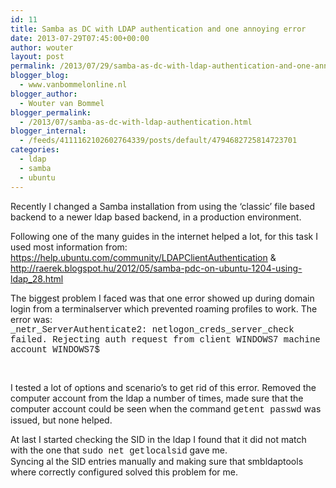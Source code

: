 ```yaml
---
id: 11
title: Samba as DC with LDAP authentication and one annoying error
date: 2013-07-29T07:45:00+00:00
author: wouter
layout: post
permalink: /2013/07/29/samba-as-dc-with-ldap-authentication-and-one-annoying-error/
blogger_blog:
  - www.vanbommelonline.nl
blogger_author:
  - Wouter van Bommel
blogger_permalink:
  - /2013/07/samba-as-dc-with-ldap-authentication.html
blogger_internal:
  - /feeds/4111162102602764339/posts/default/4794682725814723701
categories:
  - ldap
  - samba
  - ubuntu
---
```

Recently I changed a Samba installation from using the &#8216;classic&#8217; file based backend to a newer ldap based backend, in a production environment.

Following one of the many guides in the internet helped a lot, for this task I used most information from: https://help.ubuntu.com/community/LDAPClientAuthentication & http://raerek.blogspot.hu/2012/05/samba-pdc-on-ubuntu-1204-using-ldap_28.html

The biggest problem I faced was that one error showed up during domain login from a terminalserver which prevented roaming profiles to work. The error was:  
<span style="font-family: &quot;Courier New&quot;,Courier,monospace;">_netr_ServerAuthenticate2: netlogon_creds_server_check failed. Rejecting auth request from client WINDOWS7 machine account WINDOWS7$</span>

<pre>&nbsp;</pre>

I tested a lot of options and scenario&#8217;s to get rid of this error. Removed the computer account from the ldap a number of times, made sure that the computer account could be seen when the command <span style="font-family: &quot;Courier New&quot;,Courier,monospace;">getent passwd</span> was issued, but none helped.

At last I started checking the SID in the ldap I found that it did not match with the one that <span style="font-family: &quot;Courier New&quot;,Courier,monospace;">sudo net getlocalsid</span> gave me.  
Syncing al the SID entries manually and making sure that smbldaptools where correctly configured solved this problem for me.
